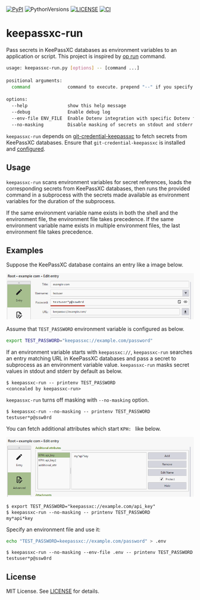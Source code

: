 [![PyPI][pypi_badge]][pypi_project] ![PythonVersions][pyversions] [![LICENSE][license_badge]][license_url] [![CI][actions_status]][ci_workflow]

[pypi_project]: https://pypi.org/project/keepassxc-run/
[pypi_badge]: https://img.shields.io/badge/pypi-v0.1.1-orange
[license_badge]: https://img.shields.io/badge/license-MIT-green
[license_url]: https://github.com/kai2nenobu/keepassxc-run/blob/main/LICENSE
[pyversions]: https://img.shields.io/badge/python-3.9%20%7C%203.10%20%7C%203.11%20%7C%203.12%20%7C%203.13-blue
[actions_status]: https://github.com/kai2nenobu/keepassxc-run/actions/workflows/ci.yml/badge.svg
[ci_workflow]: https://github.com/kai2nenobu/keepassxc-run/actions/workflows/ci.yml

# keepassxc-run

Pass secrets in KeePassXC databases as environment variables to an application or script. This project is inspired by [op run](https://developer.1password.com/docs/cli/reference/commands/run/) command.

```sh
usage: keepassxc-run.py [options] -- [command ...]

positional arguments:
  command              command to execute. prepend "--" if you specify command option like "--version"

options:
  --help               show this help message
  --debug              Enable debug log
  --env-file ENV_FILE  Enable Dotenv integration with specific Dotenv files to parse. For example: --env-file=.env
  --no-masking         Disable masking of secrets on stdout and stderr.  
```

`keepassxc-run` depends on [git-credential-keepassxc](https://github.com/Frederick888/git-credential-keepassxc) to fetch secrets from KeePassXC databases. Ensure that `git-credential-keepassxc` is installed and [configured](https://github.com/Frederick888/git-credential-keepassxc?tab=readme-ov-file#configuration).

## Usage

`keepassxc-run` scans environment variables for secret references, loads the corresponding secrets from KeePassXC databases, then runs the provided command in a subprocess with the secrets made available as environment variables for the duration of the subprocess.

If the same environment variable name exists in both the shell and the environment file, the environment file takes precedence. If the same environment variable name exists in multiple environment files, the last environment file takes precedence.

## Examples

Suppose the KeePassXC database contains an entry like a image below.

![images/example_com_entry.png](images/example_com_entry.png)

Assume that `TEST_PASSWORD` environment variable is configured as below.

```sh
export TEST_PASSWORD="keepassxc://example.com/password"
```

If an environment variable starts with `keepassxc://`, `keepassxc-run` searches an entry matching URL in KeePassXC databases and pass a secret to subprocess as an environment variable value. `keepassxc-run` masks secret values in stdout and stderr by default as below.

```console
$ keepassxc-run -- printenv TEST_PASSWORD
<concealed by keepassxc-run>
```

`keepassxc-run` turns off masking with `--no-masking` option.

```
$ keepassxc-run --no-masking -- printenv TEST_PASSWORD
testuser*p@ssw0rd
```

You can fetch additional attributes which start `KPH: ` like below.

![images/example_com_advanced_field.png](images/example_com_advanced_field.png)

```console
$ export TEST_PASSWORD="keepassxc://example.com/api_key"
$ keepassxc-run --no-masking -- printenv TEST_PASSWORD
my*api*key
```

Specify an environment file and use it:

```sh
echo "TEST_PASSWORD=keepassxc://example.com/password" > .env
```

```console
$ keepassxc-run --no-masking --env-file .env -- printenv TEST_PASSWORD
testuser*p@ssw0rd
```

## License

MIT License. See [LICENSE](./LICENSE) for details.
